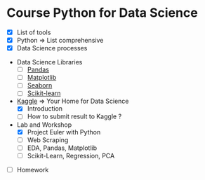 # Course Python for Data Science

* [x] List of tools
* [x] Python => List comprehensive
* [x] Data Science processes
* Data Science Libraries
   * [ ] [Pandas](https://pandas.pydata.org/)
   * [ ] [Matplotlib](https://matplotlib.org/)
   * [ ] [Seaborn](https://seaborn.pydata.org/)
   * [ ] [Scikit-learn](http://scikit-learn.org/)
* [Kaggle](https://www.kaggle.com/) => Your Home for Data Science
   * [x] Introduction
   * [ ] How to submit result to Kaggle ?
* Lab and Workshop
  * [x] Project Euler with Python
  * [ ] Web Scraping
  * [ ] EDA, Pandas, Matplotlib
  * [ ] Scikit-Learn, Regression, PCA
* [ ] Homework
